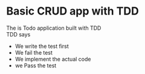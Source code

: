 # Basic CRUD app with TDD
The is Todo application built with TDD<br/>
TDD says
* We write the test first
* We fail the test
* We implement the actual code
* we Pass the test
